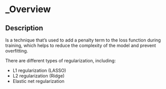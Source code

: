 # _Overview

## Description

Is a technique that’s used to add a penalty term to the loss function during training, which helps to reduce the complexity of the model and prevent overfitting.

There are different types of regularization, including:

- L1 regularization (LASSO)
- L2 regularization (Ridge)
- Elastic net regularization
